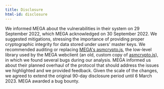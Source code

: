 ```yaml
---
title: Disclosure 
html-id: disclosure
---
```


We informed MEGA about the vulnerabilities in their system on 29 September 2022, which MEGA acknowledged on 30 September 2022. We suggested mitigations, stressing the importance of providing proper cryptographic integrity for data stored under users' master keys. We recommended auditing or replacing [MEGA's asmcrypto.js](https://github.com/meganz/webclient/blob/v4.21.4/js/vendor/asmcrypto.js), the low-level library used by the MEGA webclient (an old, custom copy of [asmcrypto.js](https://github.com/asmcrypto/asmcrypto.js)), in which we found several bugs during our analysis. MEGA informed us about their planned overhaul of the protocol that should address the issues we highlighted and we provided feedback. Given the scale of the changes, we agreed to extend the original 90-day disclosure period until 6 March 2023. MEGA awarded a bug bounty.